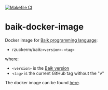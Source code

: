 [![Makefile CI](https://github.com/rzuckerm/baik-docker-image/actions/workflows/makefile.yml/badge.svg)](https://github.com/rzuckerm/baik-docker-image/actions/workflows/makefile.yml)

# baik-docker-image

Docker image for [Baik programming language](https://github.com/baik-lang/baik-lang-9):

- rzuckerm/baik:`<version>-<tag>`

where:

- `<version>` is the [Baik version](BAIK_VERSION)
- `<tag>` is the current GitHub tag without the "v"

The docker image can be found [here](https://hub.docker.com/r/rzuckerm/baik).
